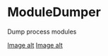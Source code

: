# ModuleDumper
Dump process modules

[Image alt](https://github.com/AikoSimidzu/ModuleDumper/raw/{branch}/scr/Screenshot_1.png)
[Image alt](https://github.com/AikoSimidzu/ModuleDumper/raw/{branch}/scr/Screenshot_2.png)
